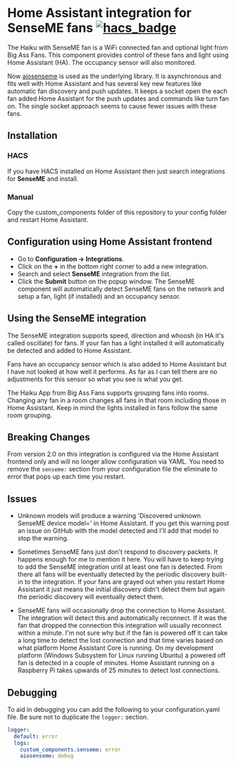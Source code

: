 # Home Assistant integration for SenseME fans [![hacs_badge](https://img.shields.io/badge/HACS-Default-orange.svg)](https://github.com/custom-components/hacs)

The Haiku with SenseME fan is a WiFi connected fan and optional light from Big Ass Fans. This component provides control of these fans and light using Home Assistant (HA). The occupancy sensor will also monitored.

Now [aiosenseme](https://github.com/mikelawrence/aiosenseme) is used as the underlying library. It is asynchronous and fits well with Home Assistant and has several key new features like automatic fan discovery and push updates. It keeps a socket open the each fan added Home Assistant for the push updates and commands like turn fan on. The single socket approach seems to cause fewer issues with these fans.

## Installation

### HACS

If you have HACS installed on Home Assistant then just search integrations for **SenseME** and install.

### Manual

Copy the custom_components folder of this repository to your config folder and restart Home Assistant.

## Configuration using Home Assistant frontend

* Go to **Configuration -> Integrations**.
* Click on the **+** in the bottom right corner to add a new integration.
* Search and select **SenseME** integration from the list.
* Click the **Submit** button on the popup window. The SenseME component will automatically detect SenseME fans on the network and setup a fan, light (if installed) and an occupancy sensor.

## Using the SenseME integration

The SenseME integration supports speed, direction and whoosh (in HA it's called oscillate) for fans. If your fan has a light installed it will automatically be detected and added to Home Assistant.

Fans have an occupancy sensor which is also added to Home Assistant but I have not looked at how well it performs. As far as I can tell there are no adjustments for this sensor so what you see is what you get.

The Haiku App from Big Ass Fans supports grouping fans into rooms. Changing any fan in a room changes all fans in that room including those in Home Assistant. Keep in mind the lights installed in fans follow the same room grouping.

## Breaking Changes

From version 2.0 on this integration is configured via the Home Assistant frontend only and will no longer allow configuration via YAML. You need to remove the ```senseme:``` section from your configuration file the eliminate to error that pops up each time you restart.

## Issues

* Unknown models will produce a warning 'Discovered unknown SenseME device model=' in Home Assistant. If you get this warning post an issue on GitHub with the model detected and I'll add that model to stop the warning.

* Sometimes SenseME fans just don't respond to discovery packets. It happens enough for me to mention it here. You will have to keep trying to add the SenseME integration until at least one fan is detected. From there all fans will be eventually detected by the periodic discovery built-in to the integration. If your fans are grayed out when you restart Home Assistant it just means the initial discovery didn't detect them but again the periodic discovery will eventually detect them.

* SenseME fans will occasionally drop the connection to Home Assistant. The integration will detect this and automatically reconnect. If it was the fan that dropped the connection this integration will usually reconnect within a minute. I'm not sure why but if the fan is powered off it can take a long time to detect the lost connection and that time varies based on what platform Home Assistant Core is running. On my development platform (Windows Subsystem for Linux running Ubuntu) a powered off fan is detected in a couple of minutes. Home Assistant running on a Raspberry Pi takes upwards of 25 minutes to detect lost connections.

## Debugging

To aid in debugging you can add the following to your configuration.yaml file. Be sure not to duplicate the ```logger:``` section.

```yaml
logger:
  default: error
  logs:
    custom_components.senseme: error
    aiosenseme: debug
```
